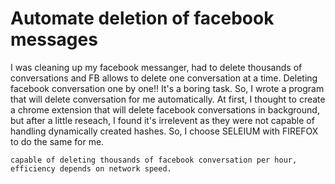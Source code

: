 # Automate deletion of facebook messages

I was cleaning up my facebook messanger, had to delete thousands of conversations and FB allows to delete one conversation at a time.
Deleting facebook conversation one by one!! It's a boring task. So, I wrote a program that will delete conversation for me automatically.
At first, I thought to create a chrome extension that will delete facebook conversations in background, but after a little reseach, I found it's irrelevent as they were not capable of handling dynamically created hashes. So, I choose SELEIUM with FIREFOX to do the same for me.

	capable of deleting thousands of facebook conversation per hour, efficiency depends on network speed.
